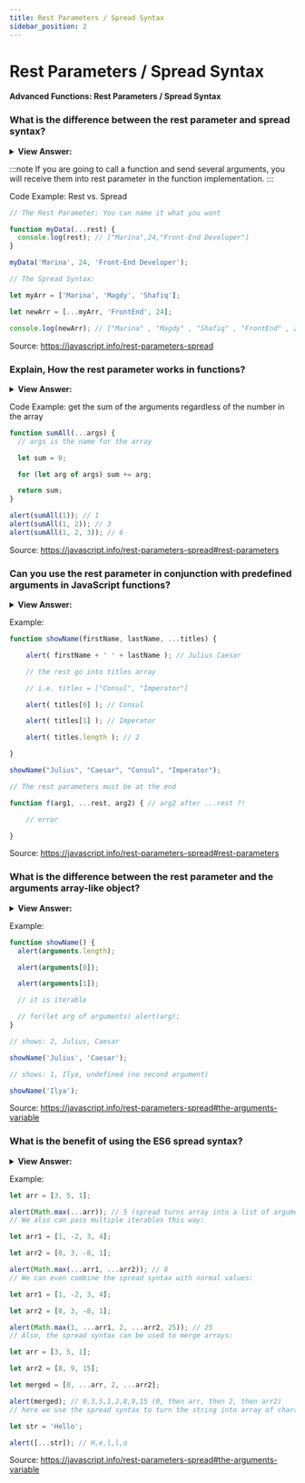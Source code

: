 ```yaml
---
title: Rest Parameters / Spread Syntax
sidebar_position: 2
---
```


# Rest Parameters / Spread Syntax

**Advanced Functions: Rest Parameters / Spread Syntax**

<head>
  <title>Rest Parameters / Spread Syntax - JavaScript Interview Questions & Answers</title>
  <meta charSet="utf-8" />
</head>

### What is the difference between the rest parameter and spread syntax?

<details>
  <summary><strong>View Answer:</strong></summary>
  <div>
  <div><strong>Interview Response:</strong> The spread syntax is the opposite of the rest parameter, where rest parameter collects items into an array, the spread operator unpacks the collected elements into single elements.
</div>
  </div>
</details>

:::note
If you are going to call a function and send several arguments, you will receive them into rest parameter in the function implementation.
:::

Code Example: Rest vs. Spread

```js
// The Rest Parameter: You can name it what you want

function myData(...rest) {
  console.log(rest); // ["Marina",24,"Front-End Developer"]
}

myData('Marina', 24, 'Front-End Developer');

// The Spread Syntax:

let myArr = ['Marina', 'Magdy', 'Shafiq'];

let newArr = [...myArr, 'FrontEnd', 24];

console.log(newArr); // ["Marina" , "Magdy" , "Shafiq" , "FrontEnd" , 24 ] ;
```

Source: <https://javascript.info/rest-parameters-spread>

### Explain, How the rest parameter works in functions?

<details>
  <summary><strong>View Answer:</strong></summary>
  <div>
  <div><strong>Interview Response:</strong> The rest parameter expands the dynamic capabilities of functions. Functions themselves will not express an error when there are excessive arguments. The rest of the parameters can be included in the function definition by using three dots ... followed by the name of the array that will contain them. The dots literally mean “gather the remaining parameters into an array”. This allows the function to act on several sets of arguments instead of a predefined number or single argument.
</div>
  </div>
</details>

Code Example: get the sum of the arguments regardless of the number in the array

```js
function sumAll(...args) {
  // args is the name for the array

  let sum = 0;

  for (let arg of args) sum += arg;

  return sum;
}

alert(sumAll(1)); // 1
alert(sumAll(1, 2)); // 3
alert(sumAll(1, 2, 3)); // 6
```

Source: <https://javascript.info/rest-parameters-spread#rest-parameters>

### Can you use the rest parameter in conjunction with predefined arguments in JavaScript functions?

<details>
  <summary><strong>View Answer:</strong></summary>
  <div>
  <div><strong>Interview Response:</strong> Yes, you can mix predefined parameters with the rest parameter in JavaScript functions. There is a limit to its use in the form of the order of arguments. Predefined parameters must precede the rest parameter, or it will result in an error. The best way to remember this is to “Rest at the end”.
</div>
  </div>
</details>

Example:

```js
function showName(firstName, lastName, ...titles) {

    alert( firstName + ' ' + lastName ); // Julius Caesar

    // the rest go into titles array

    // i.e. titles = ["Consul", "Imperator"]

    alert( titles[0] ); // Consul

    alert( titles[1] ); // Imperator

    alert( titles.length ); // 2

}

showName("Julius", "Caesar", "Consul", "Imperator");

// The rest parameters must be at the end

function f(arg1, ...rest, arg2) { // arg2 after ...rest ?!

    // error

}
```

Source: <https://javascript.info/rest-parameters-spread#rest-parameters>

### What is the difference between the rest parameter and the arguments array-like object?

<details>
  <summary><strong>View Answer:</strong></summary>
  <div>
  <div><strong>Interview Response:</strong> The rest parameter and the arguments array-like object have similar behaviors. The rest parameter is relatively new compared to arguments. Although arguments are both array-like and iterable, it is not an array. It does not support array methods, so we cannot call arguments.map(...) for example. Also, it always contains all arguments. We cannot capture them partially, like we did with rest parameters. So, when we need these features, then rest parameters are preferred. Another issue is that arrow functions do not have access to arguments. If we access the arguments object from an arrow function, it takes them from the outer “normal” function. This reduces the potency of the arguments object and can lead to bugs in our code.
</div>
  </div>
</details>

Example:

```js
function showName() {
  alert(arguments.length);

  alert(arguments[0]);

  alert(arguments[1]);

  // it is iterable

  // for(let arg of arguments) alert(arg);
}

// shows: 2, Julius, Caesar

showName('Julius', 'Caesar');

// shows: 1, Ilya, undefined (no second argument)

showName('Ilya');
```

Source: <https://javascript.info/rest-parameters-spread#the-arguments-variable>

### What is the benefit of using the ES6 spread syntax?

<details>
  <summary><strong>View Answer:</strong></summary>
  <div>
  <div><strong>Interview Response:</strong> As far as coding in a functional paradigm is concerned, using the spread syntax in ES6 can prove to be heavily beneficial. The spread syntax can be easily used to create copies of arrays or objects. Using spread syntax in a program reduces the need to use loops, Object.create, slice or any library function. This helps reduce code and complexity in your applications.
</div>
  </div>
</details>

Example:

```js
let arr = [3, 5, 1];

alert(Math.max(...arr)); // 5 (spread turns array into a list of arguments)
// We also can pass multiple iterables this way:

let arr1 = [1, -2, 3, 4];

let arr2 = [8, 3, -8, 1];

alert(Math.max(...arr1, ...arr2)); // 8
// We can even combine the spread syntax with normal values:

let arr1 = [1, -2, 3, 4];

let arr2 = [8, 3, -8, 1];

alert(Math.max(1, ...arr1, 2, ...arr2, 25)); // 25
// Also, the spread syntax can be used to merge arrays:

let arr = [3, 5, 1];

let arr2 = [8, 9, 15];

let merged = [0, ...arr, 2, ...arr2];

alert(merged); // 0,3,5,1,2,8,9,15 (0, then arr, then 2, then arr2)
// here we use the spread syntax to turn the string into array of characters:

let str = 'Hello';

alert([...str]); // H,e,l,l,o
```

Source: <https://javascript.info/rest-parameters-spread#the-arguments-variable>
